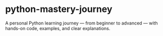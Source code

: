 # python-mastery-journey
A personal Python learning journey — from beginner to advanced — with hands-on code, examples, and clear explanations.
